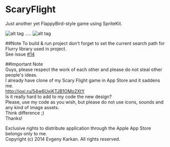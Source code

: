 ScaryFlight
===========

Just another yet FlappyBird-style game using SpriteKit.   

![alt tag](https://raw.github.com/EvgenyKarkan/ScaryFlight/master/ScaryFlight/ScaryFlight/Resources/Screen2.png) ..... 
![alt tag](https://raw.github.com/EvgenyKarkan/ScaryFlight/master/ScaryFlight/ScaryFlight/Resources/Screen.png)   

##Note
To build & run project don't forget to set the current search path for Flurry library used in project.   
See issue [#14](https://github.com/EvgenyKarkan/ScaryFlight/issues/14) 

##Important Note  
Guys, please respect the work of each other and please do not steal other people's ideas.    
I already have clone of my Scary Flight game in App Store and it saddens me.  
http://joxi.ru/54w6UxjKTJB1OMo2XtY    
Is it really hard to add to my сode the new design?    
Please, use my code as you wish, but please do not use icons, sounds and any kind of image assets.    
Think difference ;)   
Thanks! 


Exclusive rights to distribute application through the Apple App Store belongs only to me.    
Copyright (c) 2014 Evgeny Karkan. All rights reserved.
